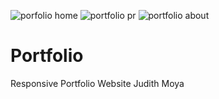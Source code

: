 
![porfolio home](https://user-images.githubusercontent.com/64097627/118695244-f9679200-b7da-11eb-940d-5d4a58aba86e.png)
![portfolio pr](https://user-images.githubusercontent.com/64097627/118695298-08e6db00-b7db-11eb-9447-36560e743421.png)
![portfolio about](https://user-images.githubusercontent.com/64097627/118729290-9c340680-b803-11eb-8307-b53ef074ed3e.png)
# Portfolio
Responsive Portfolio Website Judith Moya
